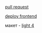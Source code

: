 [pull request](https://github.com/EvgeniiyaR/movies-explorer-frontend/pull/2)

[deploy frontend](https://movies.evgeniiyar.nomoreparties.sbs)

макет - [light 4](https://disk.yandex.ru/d/1mJ6wsViSI55rA)
